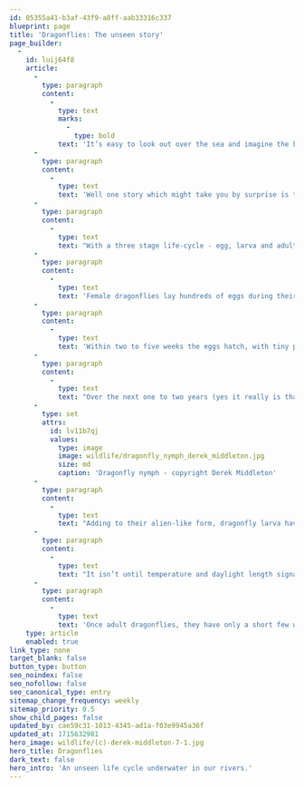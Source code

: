 ```yaml
---
id: 05355a41-b3af-43f9-a8ff-aab33316c337
blueprint: page
title: 'Dragonflies: The unseen story'
page_builder:
  -
    id: luij64f8
    article:
      -
        type: paragraph
        content:
          -
            type: text
            marks:
              -
                type: bold
            text: 'It’s easy to look out over the sea and imagine the bustling marine life happening below the surface, but have you ever thought about what might be taking place beneath the glistening surface of our fresh water rivers? '
      -
        type: paragraph
        content:
          -
            type: text
            text: 'Well one story which might take you by surprise is that of the humble dragonfly. Often only seen buzzing through the air, these extraordinary insects have a whole secret underwater life before we usually set eyes on them.'
      -
        type: paragraph
        content:
          -
            type: text
            text: "With a three stage life-cycle - egg, larva and adult - dragonflies are some of the most sci-fi creatures that you’ll find in our fresh waters. With two sets of wings, the hind ones usually shorter, two large eyes on their heads which touch at the top and a long abdomen made up of ten sections, these alien-looking insects can often be spotted darting over rivers, or resting on plants at the edge of water. But it’s their life under the surface that is most fascinating.\_"
      -
        type: paragraph
        content:
          -
            type: text
            text: 'Female dragonflies lay hundreds of eggs during their short adult lives, often over just a few days or weeks. The eggs are already fertilised by the male, who will either stay joined to the female or will hover nearby until the eggs are deposited. Most dragonfly eggs are laid onto plants or mud just under the surface, or some species choose to lay theirs on muddy sections of banks, whilst others are laid directly into the water in a jelly-like substance.'
      -
        type: paragraph
        content:
          -
            type: text
            text: 'Within two to five weeks the eggs hatch, with tiny prolarva emerging. And so begins their watery life, hidden from our view beneath the surface of our rivers and ponds.'
      -
        type: paragraph
        content:
          -
            type: text
            text: "Over the next one to two years (yes it really is that long!) the larva stay in the water and will moult between 5 and 14 times over, growing each time in size and development. Moulting is the process by which they shed a layer of skin, emerging each time bigger and renewed with hunger for more prey, feeding off insect larva, crustaceans, worms and even small fish.\_"
      -
        type: set
        attrs:
          id: lv11b7qj
          values:
            type: image
            image: wildlife/dragonfly_nymph_derek_middleton.jpg
            size: md
            caption: 'Dragonfly nymph - copyright Derek Middleton'
      -
        type: paragraph
        content:
          -
            type: text
            text: "Adding to their alien-like form, dragonfly larva have an extendable hinged jaw which can shoot out in milliseconds to grab a snack. Some species are also covered in tiny hairs which collect silt and other soft sediment to encase themselves in a mini suit of armour as protection against predators. With terrible eyesight they rely on six long legs, antennae and hairs (if they have them) to sense prey and submerged objects.\_"
      -
        type: paragraph
        content:
          -
            type: text
            text: "It isn’t until temperature and daylight length signals it’s time for their final moult that the larva will drag themselves from the water. If you spy what looks like a dragonfly sitting at the water's edge, it’s likely that they are preparing for their last moult and starting to breathe air for the first time. How amazing would it be to witness such a transformation!"
      -
        type: paragraph
        content:
          -
            type: text
            text: 'Once adult dragonflies, they have only a short few weeks above the water to eat, mate and lay eggs. So next time you’re strolling by a river, or gazing out over a pond, think about these amazing larvae busy feeding, moutling and surviving just beneath the water’s surface.'
    type: article
    enabled: true
link_type: none
target_blank: false
button_type: button
seo_noindex: false
seo_nofollow: false
seo_canonical_type: entry
sitemap_change_frequency: weekly
sitemap_priority: 0.5
show_child_pages: false
updated_by: cae59c31-1013-4345-ad1a-f03e9945a36f
updated_at: 1715632981
hero_image: wildlife/(c)-derek-middleton-7-1.jpg
hero_title: Dragonflies
dark_text: false
hero_intro: 'An unseen life cycle underwater in our rivers.'
---
```

